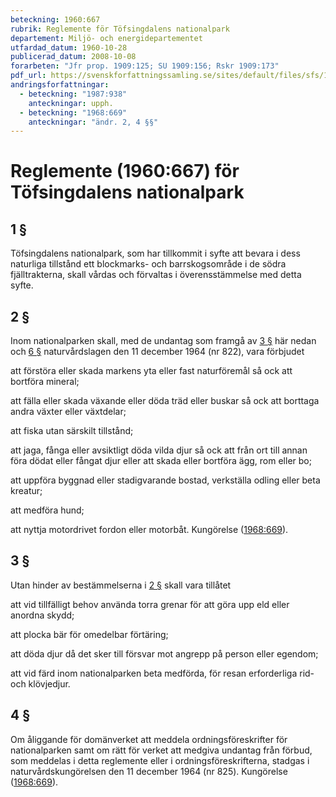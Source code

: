 ```yaml
---
beteckning: 1960:667
rubrik: Reglemente för Töfsingdalens nationalpark
departement: Miljö- och energidepartementet
utfardad_datum: 1960-10-28
publicerad_datum: 2008-10-08
forarbeten: "Jfr prop. 1909:125; SU 1909:156; Rskr 1909:173"
pdf_url: https://svenskforfattningssamling.se/sites/default/files/sfs/1960-10/SFS1960-667.pdf
andringsforfattningar:
  - beteckning: "1987:938"
    anteckningar: upph.
  - beteckning: "1968:669"
    anteckningar: "ändr. 2, 4 §§"
---
```


# Reglemente (1960:667) för Töfsingdalens nationalpark

## 1 §

Töfsingdalens nationalpark, som har tillkommit i syfte att bevara i dess naturliga tillstånd ett blockmarks- och barrskogsområde i de södra fjälltrakterna, skall vårdas och förvaltas i överensstämmelse med detta syfte.

## 2 §

Inom nationalparken skall, med de undantag som framgå av [3 §](#3) här nedan och [6 §](#6) naturvårdslagen den 11 december 1964 (nr 822), vara förbjudet

att förstöra eller skada markens yta eller fast naturföremål så ock att bortföra mineral;

att fälla eller skada växande eller döda träd eller buskar så ock att borttaga andra växter eller växtdelar;

att fiska utan särskilt tillstånd;

att jaga, fånga eller avsiktligt döda vilda djur så ock att från ort till annan föra dödat eller fångat djur eller att skada eller bortföra ägg, rom eller bo;

att uppföra byggnad eller stadigvarande bostad, verkställa odling eller beta kreatur;

att medföra hund;

att nyttja motordrivet fordon eller motorbåt. Kungörelse ([1968:669](https://selex.se/eli/sfs/1968/669)).

## 3 §

Utan hinder av bestämmelserna i [2 §](#2)  skall vara tillåtet

att vid tillfälligt behov använda torra grenar för att göra upp eld eller anordna skydd;

att plocka bär för omedelbar förtäring;

att döda djur då det sker till försvar mot angrepp på person eller egendom;

att vid färd inom nationalparken beta medförda, för resan erforderliga rid- och klövjedjur.

## 4 §

Om åliggande för domänverket att meddela ordningsföreskrifter för nationalparken samt om rätt för verket att medgiva undantag från förbud, som meddelas i detta reglemente eller i ordningsföreskrifterna, stadgas i naturvårdskungörelsen den 11 december 1964 (nr 825). Kungörelse ([1968:669](https://selex.se/eli/sfs/1968/669)).